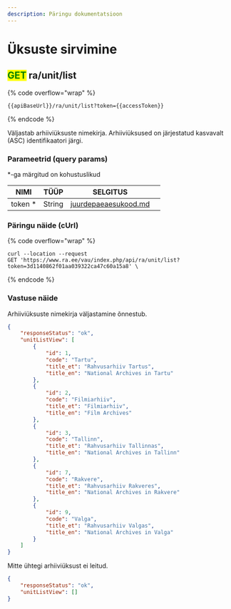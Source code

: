 ```yaml
---
description: Päringu dokumentatsioon
---
```


# Üksuste sirvimine

## <mark style="color:green;">GET</mark> ra/unit/list

{% code overflow="wrap" %}
```
{{apiBaseUrl}}/ra/unit/list?token={{accessToken}}
```
{% endcode %}

Väljastab arhiiviüksuste nimekirja. Arhiiviüksused on järjestatud kasvavalt (ASC) identifikaatori järgi.

### Parameetrid (query params)

\*-ga märgitud on kohustuslikud

<table><thead><tr><th>NIMI</th><th>TÜÜP</th><th>SELGITUS</th><th data-hidden></th></tr></thead><tbody><tr><td>token *</td><td>String</td><td><a data-mention href="../../juurdepaeaesukood.md">juurdepaeaesukood.md</a></td><td></td></tr></tbody></table>

### Päringu näide (cUrl)

{% code overflow="wrap" %}
```shell
curl --location --request 
GET 'https://www.ra.ee/vau/index.php/api/ra/unit/list?token=3d1140862f01aa039322ca47c60a15a8' \
```
{% endcode %}

### Vastuse näide

Arhiiviüksuste nimekirja väljastamine õnnestub.

```json
{
    "responseStatus": "ok",
    "unitListView": [
        {
            "id": 1,
            "code": "Tartu",
            "title_et": "Rahvusarhiiv Tartus",
            "title_en": "National Archives in Tartu"
        },
        {
            "id": 2,
            "code": "Filmiarhiiv",
            "title_et": "Filmiarhiiv",
            "title_en": "Film Archives"
        },
        {
            "id": 3,
            "code": "Tallinn",
            "title_et": "Rahvusarhiiv Tallinnas",
            "title_en": "National Archives in Tallinn"
        },
        {
            "id": 7,
            "code": "Rakvere",
            "title_et": "Rahvusarhiiv Rakveres",
            "title_en": "National Archives in Rakvere"
        },
        {
            "id": 9,
            "code": "Valga",
            "title_et": "Rahvusarhiiv Valgas",
            "title_en": "National Archives in Valga"
        }
    ]
}
```

Mitte ühtegi arhiiviüksust ei leitud.

```json
{
    "responseStatus": "ok",
    "unitListView": []
}
```
